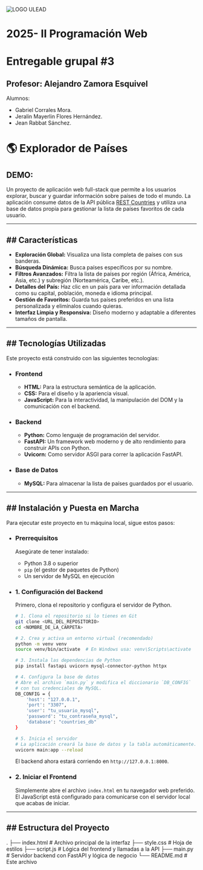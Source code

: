 ![LOGO ULEAD](https://github.com/user-attachments/assets/6f54a45a-9049-4952-8bd9-ffe2d4983bf3)

# **2025- II Programación Web**
# **Entregable grupal #3**

## Profesor: Alejandro Zamora Esquivel

Alumnos:
- Gabriel Corrales Mora.
- Jeralin Mayerlin Flores Hernández.
- Jean Rabbat Sánchez.


# **🌎 Explorador de Países**

## **DEMO:**


Un proyecto de aplicación web full-stack que permite a los usuarios explorar, buscar y guardar información sobre países de todo el mundo. La aplicación consume datos de la API pública [REST Countries](https://restcountries.com/) y utiliza una base de datos propia para gestionar la lista de países favoritos de cada usuario.

---

## ## Características

* **Exploración Global:** Visualiza una lista completa de países con sus banderas.
* **Búsqueda Dinámica:** Busca países específicos por su nombre.
* **Filtros Avanzados:** Filtra la lista de países por región (África, América, Asia, etc.) y subregión (Norteamérica, Caribe, etc.).
* **Detalles del País:** Haz clic en un país para ver información detallada como su capital, población, moneda e idioma principal.
* **Gestión de Favoritos:** Guarda tus países preferidos en una lista personalizada y elimínalos cuando quieras.
* **Interfaz Limpia y Responsiva:** Diseño moderno y adaptable a diferentes tamaños de pantalla.

---

## ## Tecnologías Utilizadas

Este proyecto está construido con las siguientes tecnologías:

* ### **Frontend**
    * **HTML:** Para la estructura semántica de la aplicación.
    * **CSS:** Para el diseño y la apariencia visual.
    * **JavaScript:** Para la interactividad, la manipulación del DOM y la comunicación con el backend.

* ### **Backend**
    * **Python:** Como lenguaje de programación del servidor.
    * **FastAPI:** Un framework web moderno y de alto rendimiento para construir APIs con Python.
    * **Uvicorn:** Como servidor ASGI para correr la aplicación FastAPI.

* ### **Base de Datos**
    * **MySQL:** Para almacenar la lista de países guardados por el usuario.

---

## ## Instalación y Puesta en Marcha

Para ejecutar este proyecto en tu máquina local, sigue estos pasos:

* ### **Prerrequisitos**
    Asegúrate de tener instalado:
    * Python 3.8 o superior
    * `pip` (el gestor de paquetes de Python)
    * Un servidor de MySQL en ejecución

* ### **1. Configuración del Backend**
    Primero, clona el repositorio y configura el servidor de Python.

    ```bash
    # 1. Clona el repositorio si lo tienes en Git
    git clone <URL_DEL_REPOSITORIO>
    cd <NOMBRE_DE_LA_CARPETA>

    # 2. Crea y activa un entorno virtual (recomendado)
    python -m venv venv
    source venv/bin/activate  # En Windows usa: venv\Scripts\activate

    # 3. Instala las dependencias de Python
    pip install fastapi uvicorn mysql-connector-python httpx

    # 4. Configura la base de datos
    # Abre el archivo `main.py` y modifica el diccionario `DB_CONFIG`
    # con tus credenciales de MySQL.
    DB_CONFIG = {
        'host': "127.0.0.1", 
        'port': "3307",
        'user': "tu_usuario_mysql", 
        'password': "tu_contraseña_mysql",
        'database': "countries_db"
    }

    # 5. Inicia el servidor
    # La aplicación creará la base de datos y la tabla automáticamente.
    uvicorn main:app --reload
    ```
    El backend ahora estará corriendo en `http://127.0.0.1:8000`.

* ### **2. Iniciar el Frontend**
    Simplemente abre el archivo `index.html` en tu navegador web preferido. El JavaScript está configurado para comunicarse con el servidor local que acabas de iniciar.

---

## ## Estructura del Proyecto

.
├── index.html         # Archivo principal de la interfaz
├── style.css          # Hoja de estilos
├── script.js          # Lógica del frontend y llamadas a la API
├── main.py            # Servidor backend con FastAPI y lógica de negocio
└── README.md          # Este archivo
